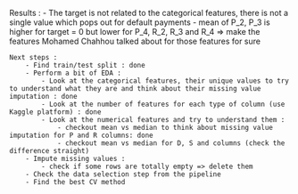 Results : 
    - The target is not related to the categorical features, there is not a single value which pops out for default payments 
    - mean of P_2, P_3 is higher for target = 0 but lower for P_4, R_2, R_3 and R_4 => make the features Mohamed Chahhou talked about for those features for sure 

    Next steps : 
        - Find train/test split : done 
        - Perform a bit of EDA : 
            - Look at the categorical features, their unique values to try to understand what they are and think about their missing value imputation : done 
            - Look at the number of features for each type of column (use Kaggle platform) : done 
            - Look at the numerical features and try to understand them :
                - checkout mean vs median to think about missing value imputation for P and R columns: done 
                - checkout mean vs median for D, S and columns (check the difference straight)
        - Impute missing values :
            - check if some rows are totally empty => delete them 
        - Check the data selection step from the pipeline 
        - Find the best CV method 